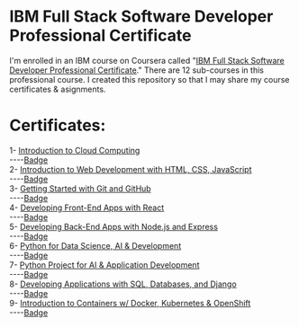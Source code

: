 # IBM Full Stack Software Developer Professional Certificate
I'm enrolled in an IBM course on Coursera called "[IBM Full Stack Software Developer Professional Certificate](https://www.coursera.org/professional-certificates/ibm-full-stack-cloud-developer)." There are 12 sub-courses in this professional course. I created this repository so that I may share my course certificates & asignments.

# Certificates:

1- [Introduction to Cloud Computing](https://www.coursera.org/account/accomplishments/certificate/DN6HQN97NPFP)\
----[Badge](https://www.credly.com/badges/0505fe87-4dbc-4b99-bec2-f406e79d097e/linked_in_profile)\
2- [Introduction to Web Development with HTML, CSS, JavaScript](https://www.coursera.org/account/accomplishments/certificate/2HV9TWMEA428)\
----[Badge](https://www.credly.com/badges/623224d5-2e63-47cf-b016-eb07133338b9/linked_in_profile)\
3- [Getting Started with Git and GitHub](https://www.coursera.org/account/accomplishments/certificate/CGUXUZQ76XT4)\
----[Badge](https://www.credly.com/badges/9b78e9fc-0dc0-4adb-84fc-75adba6fe41e/linked_in_profile)\
4- [Developing Front-End Apps with React](https://www.coursera.org/account/accomplishments/certificate/E66ZNBKK6JEX)\
----[Badge](https://www.credly.com/badges/dac27889-089c-411f-804b-fda19625d525/public_url)\
5- [Developing Back-End Apps with Node.js and Express](https://www.coursera.org/account/accomplishments/certificate/7GZQVUHASSPE)\
----[Badge](https://www.credly.com/badges/17354792-fad7-401e-896e-a7ef1379c0ed/public_url)\
6- [Python for Data Science, AI & Development](https://www.coursera.org/account/accomplishments/certificate/MWCJ3HNW68T9)\
----[Badge](https://www.credly.com/earner/earned/badge/bb9e6e0d-1d0c-400e-8132-af3d6764753c)\
7- [Python Project for AI & Application Development](https://www.coursera.org/account/accomplishments/certificate/HLFWW7KSLFT9)\
----[Badge](https://www.credly.com/badges/f71d90d3-8b9a-4133-8fe1-5ee143b79531/public_url)\
8- [Developing Applications with SQL, Databases, and Django](https://www.coursera.org/account/accomplishments/certificate/GDNYC3M6NMXQ)\
----[Badge](https://www.credly.com/badges/e2ec3c5f-0f84-4f52-bc4a-01e5a326ab48/public_url)\
9- [Introduction to Containers w/ Docker, Kubernetes & OpenShift](https://www.coursera.org/account/accomplishments/certificate/E8JJ8UXBRT7Y)\
----[Badge](https://www.credly.com/badges/753fb096-000b-44db-b6f3-3a0069bc4c48/public_url)
